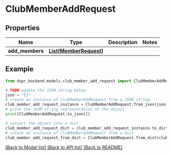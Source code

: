 # ClubMemberAddRequest


## Properties

Name | Type | Description | Notes
------------ | ------------- | ------------- | -------------
**add_members** | [**List[MemberRequest]**](MemberRequest.md) |  | 

## Example

```python
from dupr_backend.models.club_member_add_request import ClubMemberAddRequest

# TODO update the JSON string below
json = "{}"
# create an instance of ClubMemberAddRequest from a JSON string
club_member_add_request_instance = ClubMemberAddRequest.from_json(json)
# print the JSON string representation of the object
print(ClubMemberAddRequest.to_json())

# convert the object into a dict
club_member_add_request_dict = club_member_add_request_instance.to_dict()
# create an instance of ClubMemberAddRequest from a dict
club_member_add_request_from_dict = ClubMemberAddRequest.from_dict(club_member_add_request_dict)
```
[[Back to Model list]](../README.md#documentation-for-models) [[Back to API list]](../README.md#documentation-for-api-endpoints) [[Back to README]](../README.md)


